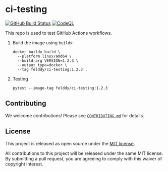 
# ci-testing #

[![GitHub Build Status](https://github.com/felddy/foundryvtt-docker/workflows/build/badge.svg)](https://github.com/felddy/ci-testing/actions/workflows/build.yml)
[![CodeQL](https://github.com/felddy/foundryvtt-docker/workflows/CodeQL/badge.svg)](https://github.com/felddy/ci-testing/actions/workflows/codeql-analysis.yml)

This repo is used to test GitHub Actions workflows.

1. Build the image using `buildx`:

    ```console
    docker buildx build \
      --platform linux/amd64 \
      --build-arg VERSION=1.2.3 \
      --output type=docker \
      --tag felddy/ci-testing:1.2.3 .
    ```

1. Testing

    ```console
    pytest --image-tag felddy/ci-testing:1.2.3
    ```

## Contributing ##

We welcome contributions!  Please see [`CONTRIBUTING.md`](CONTRIBUTING.md) for
details.

## License ##

This project is released as open source under the [MIT license](LICENSE).

All contributions to this project will be released under the same MIT license.
By submitting a pull request, you are agreeing to comply with this waiver of
copyright interest.
